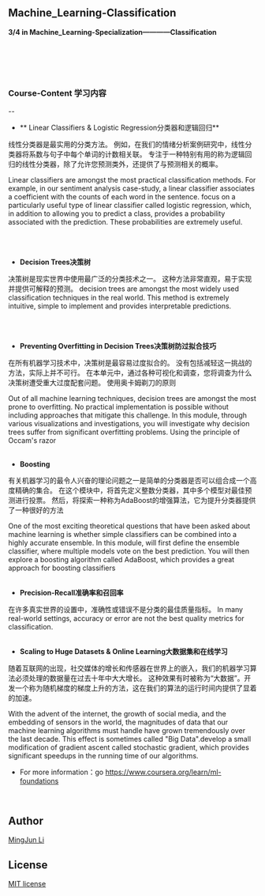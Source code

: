 ## Machine_Learning-Classification
**3/4 in Machine_Learning-Specialization————Classification**

<br /> <br />
---
### Course-Content 学习内容
--
* ** Linear Classifiers & Logistic Regression分类器和逻辑回归**

线性分类器是最实用的分类方法。 例如，在我们的情绪分析案例研究中，线性分类器将系数与句子中每个单词的计数相关联。
专注于一种特别有用的称为逻辑回归的线性分类器，除了允许您预测类外，还提供了与预测相关的概率。

Linear classifiers are amongst the most practical classification methods. For example, in our sentiment analysis case-study, a linear classifier associates a coefficient with the counts of each word in the sentence. focus on a particularly useful type of linear classifier called logistic regression, which, in addition to allowing you to predict a class, provides a probability associated with the prediction. These probabilities are extremely useful.

<br /> <br />

* **Decision Trees决策树**

决策树是现实世界中使用最广泛的分类技术之一。 这种方法非常直观，易于实现并提供可解释的预测。
decision trees are amongst the most widely used classification techniques in the real world. This method is extremely intuitive, simple to implement and provides interpretable predictions.

 <br /> <br />

* **Preventing Overfitting in Decision Trees决策树防过拟合技巧**

在所有机器学习技术中，决策树是最容易过度拟合的。 没有包括减轻这一挑战的方法，实际上并不可行。 在本单元中，通过各种可视化和调查，您将调查为什么决策树遭受重大过度配套问题。 使用奥卡姆剃刀的原则

Out of all machine learning techniques, decision trees are amongst the most prone to overfitting. No practical implementation is possible without including approaches that mitigate this challenge. In this module, through various visualizations and investigations, you will investigate why decision trees suffer from significant overfitting problems. Using the principle of Occam's razor
 <br /> <br />

* **Boosting**

有关机器学习的最令人兴奋的理论问题之一是简单的分类器是否可以组合成一个高度精确的集合。 在这个模块中，将首先定义整数分类器，其中多个模型对最佳预测进行投票。 然后，将探索一种称为AdaBoost的增强算法，它为提升分类器提供了一种很好的方法

One of the most exciting theoretical questions that have been asked about machine learning is whether simple classifiers can be combined into a highly accurate ensemble. 
In this module, will first define the ensemble classifier, where multiple models vote on the best prediction. You will then explore a boosting algorithm called AdaBoost, which provides a great approach for boosting classifiers
 <br /> <br />

* **Precision-Recall准确率和召回率**

在许多真实世界的设置中，准确性或错误不是分类的最佳质量指标。
In many real-world settings, accuracy or error are not the best quality metrics for classification.
 <br /> <br />
 
 * **Scaling to Huge Datasets & Online Learning大数据集和在线学习**

随着互联网的出现，社交媒体的增长和传感器在世界上的嵌入，我们的机器学习算法必须处理的数据量在过去十年中大大增长。 这种效果有时被称为“大数据”。开发一个称为随机梯度的梯度上升的方法，这在我们的算法的运行时间内提供了显着的加速。

With the advent of the internet, the growth of social media, and the embedding of sensors in the world, the magnitudes of data that our machine learning algorithms must handle have grown tremendously over the last decade. This effect is sometimes called "Big Data".develop a small modification of gradient ascent called stochastic gradient, which provides significant speedups in the running time of our algorithms.  

* For more information：go https://www.coursera.org/learn/ml-foundations
 <br />

## Author
[MingJun Li](https://github.com/littlewizardLI)

## License
[MIT license](https://github.com/littlewizardLI/LICENSE)
